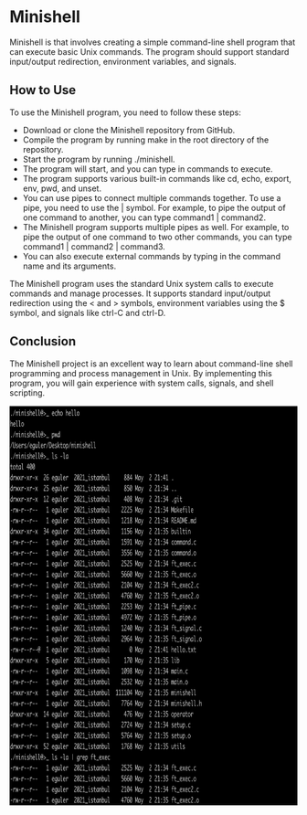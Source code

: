 # Minishell
Minishell is that involves creating a simple command-line shell program that can execute basic Unix commands. The program should support standard input/output redirection, environment variables, and signals.

## How to Use
To use the Minishell program, you need to follow these steps:

+ Download or clone the Minishell repository from GitHub.
+ Compile the program by running make in the root directory of the repository.
+ Start the program by running ./minishell.
+ The program will start, and you can type in commands to execute.
+ The program supports various built-in commands like cd, echo, export, env, pwd, and unset.
+ You can use pipes to connect multiple commands together. To use a pipe, you need to use the | symbol. For example, to pipe the output of one command to another, you can type command1 | command2.
+ The Minishell program supports multiple pipes as well. For example, to pipe the output of one command to two other commands, you can type command1 | command2 | command3.
+ You can also execute external commands by typing in the command name and its arguments.

The Minishell program uses the standard Unix system calls to execute commands and manage processes. It supports standard input/output redirection using the < and > symbols, environment variables using the $ symbol, and signals like ctrl-C and ctrl-D.

## Conclusion
The Minishell project is an excellent way to learn about command-line shell programming and process management in Unix. By implementing this program, you will gain experience with system calls, signals, and shell scripting.

<img width=700px height= 700px src="https://github.com/egulerr/Minishell/blob/master/minishell_readme_img.png"/>
